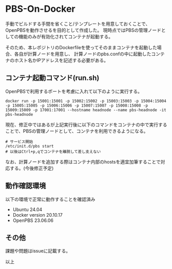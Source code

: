 # PBS-On-Docker
手動でビルドする手間を省くこと/テンプレートを用意しておくことで、OpenPBSを動作させるを目的として作成した。
現時点ではPBSの管理ノードとしての機能のみが有効化されてコンテナが起動する。

そのため、本レポジトリのDockerfileを使ってそのままコンテナを起動した場合、各自が計算ノードを用意し、
計算ノードのpbs.confの中に起動したコンテナのホスト名かIPアドレスを記述する必要がある。

## コンテナ起動コマンド(run.sh)
OpenPBSで利用するポートを考慮に入れて以下のように実行する。
```
docker run -p 15001:15001 -p 15002:15002 -p 15003:15003 -p 15004:15004 -p 15005:15005 -p 15006:15006 -p 15007:15007 -p 15008:15008 -p 15009:15009 -p 17001:17001 --hostname headnode --name pbs-headnode -it pbs-headnode
```

現在、修正中ではあるが上記実行後に以下のコマンドをコンテナの中で実行することで、PBSの管理ノードとして、コンテナを利用できるようになる。
```
# サービス開始
/etc/init.d/pbs start 
# 以後はCtrl+p,qでコンテナを離脱して差し支えない
```
なお、計算ノードを追加する際はコンテナ内部のhostsを適宜加筆することで対応する。(今後修正予定)

## 動作確認環境
以下の環境で正常に動作することを確認済み
- Ubuntu 24.04
- Docker version 20.10.17
- OpenPBS 23.06.06

## その他
課題や問題はissueに記載する。

以上

